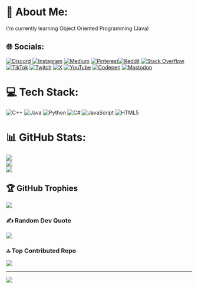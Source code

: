 # 💫 About Me:
I'm currently learning Object Oriented Programming (Java)


## 🌐 Socials:
[![Discord](https://img.shields.io/badge/Discord-%237289DA.svg?logo=discord&logoColor=white)](https://discord.gg/nexil102766) [![Instagram](https://img.shields.io/badge/Instagram-%23E4405F.svg?logo=Instagram&logoColor=white)](https://instagram.com/nexil10) [![Medium](https://img.shields.io/badge/Medium-12100E?logo=medium&logoColor=white)](https://medium.com/@@nebils181) [![Pinterest](https://img.shields.io/badge/Pinterest-%23E60023.svg?logo=Pinterest&logoColor=white)](https://pinterest.com/@nebils181)[![Reddit](https://img.shields.io/badge/Reddit-%23FF4500.svg?logo=Reddit&logoColor=white)](https://reddit.com/user/u/Wooden-Honeydew5684) [![Stack Overflow](https://img.shields.io/badge/-Stackoverflow-FE7A16?logo=stack-overflow&logoColor=white)](https://stackoverflow.com/users/user:27287795) [![TikTok](https://img.shields.io/badge/TikTok-%23000000.svg?logo=TikTok&logoColor=white)](https://tiktok.com/@@nebils181) [![Twitch](https://img.shields.io/badge/Twitch-%239146FF.svg?logo=Twitch&logoColor=white)](https://twitch.tv/nexil181) [![X](https://img.shields.io/badge/X-black.svg?logo=X&logoColor=white)](https://x.com/NebilS3) [![YouTube](https://img.shields.io/badge/YouTube-%23FF0000.svg?logo=YouTube&logoColor=white)](https://youtube.com/@@Nec181) [![Codepen](https://img.shields.io/badge/Codepen-000000?style=for-the-badge&logo=codepen&logoColor=white)](https://codepen.io/@Nebil-the-sasster) [![Mastodon](https://img.shields.io/badge/-MASTODON-%232B90D9?style=for-the-badge&logo=mastodon&logoColor=white)](https://mastodon.social/@nebls181) 

# 💻 Tech Stack:
![C++](https://img.shields.io/badge/c++-%2300599C.svg?style=for-the-badge&logo=c%2B%2B&logoColor=white) ![Java](https://img.shields.io/badge/java-%23ED8B00.svg?style=for-the-badge&logo=openjdk&logoColor=white) ![Python](https://img.shields.io/badge/python-3670A0?style=for-the-badge&logo=python&logoColor=ffdd54) ![C#](https://img.shields.io/badge/c%23-%23239120.svg?style=for-the-badge&logo=csharp&logoColor=white) ![JavaScript](https://img.shields.io/badge/javascript-%23323330.svg?style=for-the-badge&logo=javascript&logoColor=%23F7DF1E) ![HTML5](https://img.shields.io/badge/html5-%23E34F26.svg?style=for-the-badge&logo=html5&logoColor=white)
# 📊 GitHub Stats:
![](https://github-readme-stats.vercel.app/api?username=nebils181&theme=dark&hide_border=false&include_all_commits=false&count_private=false)<br/>
![](https://github-readme-streak-stats.herokuapp.com/?user=nebils181&theme=dark&hide_border=false)<br/>
![](https://github-readme-stats.vercel.app/api/top-langs/?username=nebils181&theme=dark&hide_border=false&include_all_commits=false&count_private=false&layout=compact)

## 🏆 GitHub Trophies
![](https://github-profile-trophy.vercel.app/?username=nebils181&theme=radical&no-frame=false&no-bg=true&margin-w=4)

### ✍️ Random Dev Quote
![](https://quotes-github-readme.vercel.app/api?type=horizontal&theme=radical)

### 🔝 Top Contributed Repo
![](https://github-contributor-stats.vercel.app/api?username=nebils181&limit=5&theme=dark&combine_all_yearly_contributions=true)

---
[![](https://visitcount.itsvg.in/api?id=nebils181&icon=0&color=0)](https://visitcount.itsvg.in)

<!-- Proudly created with GPRM ( https://gprm.itsvg.in ) -->
